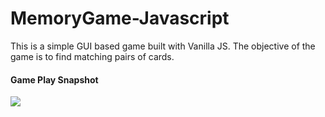 # MemoryGame-Javascript
This is a simple GUI based game built with Vanilla JS. The objective of the game is to find matching pairs of cards.

#### Game Play Snapshot

![](https://user-images.githubusercontent.com/47673815/81480950-77996c00-924a-11ea-892f-3d0b5a8b22eb.png)
